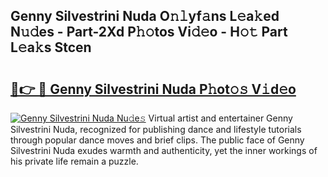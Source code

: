 ## Genny Silvestrini Nuda O𝚗𝚕yf𝚊ns L𝚎a𝚔ed N𝚞𝚍es - Part-2Xd P𝚑𝚘tos Vi𝚍𝚎o - H𝚘𝚝 Part L𝚎a𝚔s Stcen

# <h2><a href="http://kf6ppq.oniu.top/?m=Genny+Silvestrini+Nuda">🔗👉 🔴 Genny Silvestrini Nuda P𝚑ot𝚘𝚜 V𝚒d𝚎o</a></h2>

[![Genny Silvestrini Nuda Nu𝚍e𝚜](https://i.imgur.com/0qMVB7G.gif)](http://kf6ppq.oniu.top/?m=Genny+Silvestrini+Nuda)
Virtual artist and entertainer Genny Silvestrini Nuda, recognized for publishing dance and lifestyle tutorials through popular dance moves and brief clips. The public face of Genny Silvestrini Nuda exudes warmth and authenticity, yet the inner workings of his private life remain a puzzle.  

